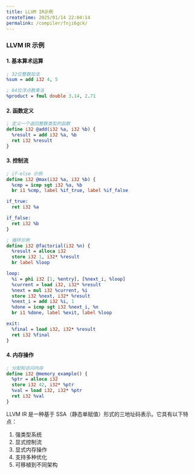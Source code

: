 ```yaml
---
title: LLVM IR示例
createTime: 2025/01/14 22:04:14
permalink: /compiler/fnji6gck/
---
```


### LLVM IR 示例

#### 1. 基本算术运算

```llvm
; 32位整数加法
%sum = add i32 4, 5

; 64位浮点数乘法  
%product = fmul double 3.14, 2.71
```

#### 2. 函数定义

```llvm
; 定义一个返回整数类型的函数
define i32 @add(i32 %a, i32 %b) {
  %result = add i32 %a, %b
  ret i32 %result
}
```

#### 3. 控制流

```llvm
; if-else 示例
define i32 @max(i32 %a, i32 %b) {
  %cmp = icmp sgt i32 %a, %b
  br i1 %cmp, label %if_true, label %if_false

if_true:
  ret i32 %a

if_false:
  ret i32 %b
}

; 循环示例
define i32 @factorial(i32 %n) {
  %result = alloca i32
  store i32 1, i32* %result
  br label %loop

loop:
  %i = phi i32 [1, %entry], [%next_i, %loop]
  %current = load i32, i32* %result
  %next = mul i32 %current, %i
  store i32 %next, i32* %result
  %next_i = add i32 %i, 1
  %done = icmp sgt i32 %next_i, %n
  br i1 %done, label %exit, label %loop

exit:
  %final = load i32, i32* %result
  ret i32 %final
}
```

#### 4. 内存操作

```llvm
; 分配和访问内存
define i32 @memory_example() {
  %ptr = alloca i32
  store i32 42, i32* %ptr
  %val = load i32, i32* %ptr
  ret i32 %val
}
```

LLVM IR 是一种基于 SSA（静态单赋值）形式的三地址码表示。它具有以下特点：
1. 强类型系统
2. 显式控制流
3. 显式内存操作
4. 支持多种优化
5. 可移植到不同架构
